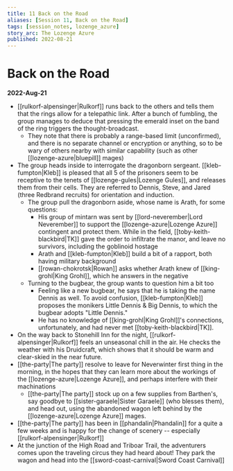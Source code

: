 ```yaml
---
title: 11 Back on the Road
aliases: [Session 11, Back on the Road]
tags: [session_notes, lozenge_azure]
story_arc: The Lozenge Azure
published: 2022-08-21
---
```

# Back on the Road
**2022-Aug-21**

- [[rulkorf-alpensinger|Rulkorf]] runs back to the others and tells them that the rings allow for a telepathic link. After a bunch of fumbling, the group manages to deduce that pressing the emerald inset on the band of the ring triggers the thought-broadcast.
	- They note that there is probably a range-based limit (unconfirmed), and there is no separate channel or encryption or anything, so to be wary of others nearby with similar capability (such as other [[lozenge-azure|bluepill]] mages)
- The group heads inside to interrogate the dragonborn sergeant. [[kleb-fumpton|Kleb]] is pleased that all 5 of the prisoners seem to be receptive to the tenets of [[lozenge-gules|Lozenge Gules]], and releases them from their cells. They are referred to Dennis, Steve, and Jared (three Redbrand recruits) for orientation and induction.
	- The group pull the dragonborn aside, whose name is Arath, for some questions:
		- His group of mintarn was sent by [[lord-neverember|Lord Neverember]] to support the [[lozenge-azure|Lozenge Azure]] contingent and protect them. While in the field, [[toby-keith-blackbird|TK]] gave the order to infiltrate the manor, and leave no survivors, including the goblinoid hostage
		- Arath and [[kleb-fumpton|Kleb]] build a bit of a rapport, both having military background
		- [[rowan-chokrotsk|Rowan]] asks whether Arath knew of [[king-grohl|King Grohl]], which he answers in the negative
	- Turning to the bugbear, the group wants to question him a bit too
		- Feeling like a new bugbear, he says that he is taking the name Dennis as well. To avoid confusion, [[kleb-fumpton|Kleb]] proposes the monikers Little Dennis & Big Dennis, to which the bugbear adopts "Little Dennis."
		- He has no knowledge of [[king-grohl|King Grohl]]'s connections, unfortunately, and had never met [[toby-keith-blackbird|TK]].
- On the way back to Stonehill Inn for the night, [[rulkorf-alpensinger|Rulkorf]] feels an unseasonal chill in the air. He checks the weather with his Druidcraft, which shows that it should be warm and clear-skied in the near future.
- [[the-party|The party]] resolve to leave for Neverwinter first thing in the morning, in the hopes that they can learn more about the workings of the [[lozenge-azure|Lozenge Azure]], and perhaps interfere with their machinations
	- [[the-party|The party]] stock up on a few supplies from Barthen's, say goodbye to [[sister-garaele|Sister Garaele]] (who blesses them), and head out, using the abandoned wagon left behind by the [[lozenge-azure|Lozenge Azure]] mages.
- [[the-party|The party]] has been in [[phandalin|Phandalin]] for a quite a few weeks and is happy for the change of scenery -- especially [[rulkorf-alpensinger|Rulkorf]]
- At the junction of the High Road and Triboar Trail, the adventurers comes upon the traveling circus they had heard about! They park the wagon and head into the [[sword-coast-carnival|Sword Coast Carnival]]